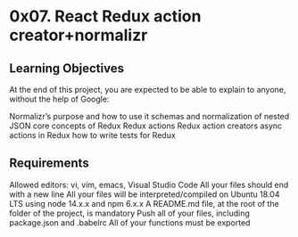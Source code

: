 # 0x07. React Redux action creator+normalizr

## Learning Objectives
At the end of this project, you are expected to be able to explain to anyone, without the help of Google:

Normalizr’s purpose and how to use it
schemas and normalization of nested JSON
core concepts of Redux
Redux actions
Redux action creators
async actions in Redux
how to write tests for Redux

## Requirements
Allowed editors: vi, vim, emacs, Visual Studio Code
All your files should end with a new line
All your files will be interpreted/compiled on Ubuntu 18.04 LTS using node 14.x.x and npm 6.x.x
A README.md file, at the root of the folder of the project, is mandatory
Push all of your files, including package.json and .babelrc
All of your functions must be exported
